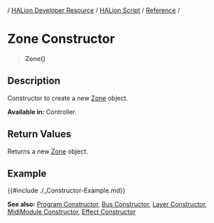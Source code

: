 / [HALion Developer Resource](../../HALion-Developer-Resource.md) / [HALion Script](./HALion-Script.md) / [Reference](./Reference.md) /

# Zone Constructor

>**Zone()**

## Description

Constructor to create a new [Zone](./Zone.md) object.

**Available in:** Controller.

## Return Values

Returns a new [Zone](./Zone.md) object.

## Example

{{#include ./_Constructor-Example.md}}

**See also:** [Program Constructor](./Program-Constructor.md), [Bus Constructor](./Bus-Constructor.md), [Layer Constructor](./Layer-Constructor.md), [MidiModule Constructor](./MidiModule-Constructor.md), [Effect Constructor](./Effect-Constructor.md)